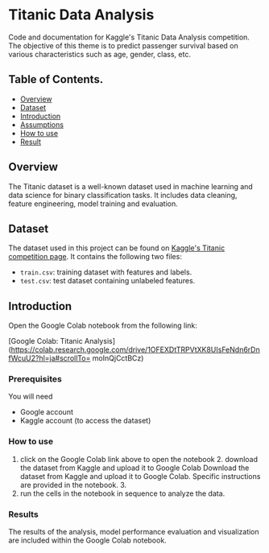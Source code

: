 # Titanic Data Analysis

Code and documentation for Kaggle's Titanic Data Analysis competition. The objective of this theme is to predict passenger survival based on various characteristics such as age, gender, class, etc.

## Table of Contents.

- [Overview](#Overview)
- [Dataset](#Dataset)
- [Introduction](#Introduction)
- [Assumptions](#Assumptions)
- [How to use](#Howtouse)
- [Result](#Result)

## Overview

The Titanic dataset is a well-known dataset used in machine learning and data science for binary classification tasks. It includes data cleaning, feature engineering, model training and evaluation.

## Dataset

The dataset used in this project can be found on [Kaggle's Titanic competition page](https://www.kaggle.com/c/titanic). It contains the following two files:

- `train.csv`: training dataset with features and labels.
- `test.csv`: test dataset containing unlabeled features.

## Introduction

Open the Google Colab notebook from the following link:

[Google Colab: Titanic Analysis](https://colab.research.google.com/drive/1OFEXDtTRPVtXK8UIsFeNdn6rDnfWcuU2?hl=ja#scrollTo= moInQjCctBCz)

### Prerequisites

You will need

- Google account
- Kaggle account (to access the dataset)

### How to use

1. click on the Google Colab link above to open the notebook 2. download the dataset from Kaggle and upload it to Google Colab
Download the dataset from Kaggle and upload it to Google Colab. Specific instructions are provided in the notebook. 3.
3. run the cells in the notebook in sequence to analyze the data.

### Results

The results of the analysis, model performance evaluation and visualization are included within the Google Colab notebook.
